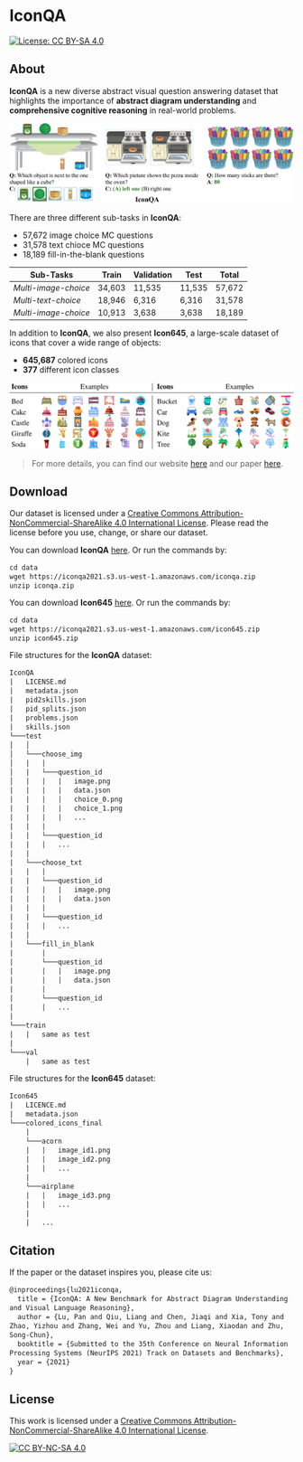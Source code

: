 # IconQA

[![License: CC BY-SA 4.0](https://img.shields.io/badge/License-CC%20BY--SA%204.0-lightgrey.svg)](https://creativecommons.org/licenses/by-sa/4.0/)



## About

**IconQA** is a new diverse abstract visual question answering dataset that highlights the importance of **abstract diagram understanding** and **comprehensive cognitive reasoning** in real-world problems.

![iconqa examples](data/iconqa_examples.png)

There are three different sub-tasks in **IconQA**:

- 57,672 image choice MC questions
- 31,578 text chioce MC questions
- 18,189 fill-in-the-blank  questions

| Sub-Tasks            | Train  | Validation | Test   | Total  |
| -------------------- | ------ | ---------- | ------ | ------ |
| *Multi-image-choice* | 34,603 | 11,535     | 11,535 | 57,672 |
| *Multi-text-choice*  | 18,946 | 6,316      | 6,316  | 31,578 |
| *Multi-image-choice* | 10,913 | 3,638      | 3,638  | 18,189 |

In addition to **IconQA**, we also present **Icon645**, a large-scale dataset of icons that cover a wide range of objects:

- **645,687** colored icons
- **377** different icon classes

![icon_examples](data/icon_examples.png)

> For more details, you can find our website [here](https://iconqa.github.io/) and our paper [here]().



## Download

Our dataset is licensed under a [Creative Commons Attribution-NonCommercial-ShareAlike 4.0 International License][cc-by-nc-sa]. Please read the license before you use, change, or share our dataset.

You can download **IconQA** [here](https://iconqa2021.s3.us-west-1.amazonaws.com/iconqa.zip). Or run the commands by:

```shell
cd data
wget https://iconqa2021.s3.us-west-1.amazonaws.com/iconqa.zip
unzip iconqa.zip
```

You can download **Icon645** [here](https://iconqa2021.s3.us-west-1.amazonaws.com/iconqa.zip). Or run the commands by:

```shell
cd data
wget https://iconqa2021.s3.us-west-1.amazonaws.com/icon645.zip
unzip icon645.zip
```

File structures for the **IconQA** dataset:

```
IconQA
|   LICENSE.md
|   metadata.json
|   pid2skills.json
|   pid_splits.json
|   problems.json
|   skills.json
└───test
│   │
│   └───choose_img
│   |   |
│   |   └───question_id
│   |   |   |   image.png
|   |   |   |   data.json
|   |   |   |   choice_0.png
|   |   |   |   choice_1.png
|   |   |   |   ...
|   |   |
|   |   └───question_id
|   |   |   ...
|   |   
|   └───choose_txt
|   |   |  
|   |   └───question_id
|   |   |   |   image.png
|   |   |   |   data.json
|   |   | 
|   |   └───question_id
|   |   |   ...
|   |
|   └───fill_in_blank
|       |  
|       └───question_id
|       |   |   image.png
|       |   |   data.json
|       | 
|       └───question_id
|       |   ...
|   
└───train
|   |   same as test
|   
└───val
    |   same as test
```

File structures for the **Icon645** dataset:

```
Icon645
|   LICENCE.md
|   metadata.json
└───colored_icons_final
    |
    └───acorn
    |   |   image_id1.png
    |   |   image_id2.png
    |   |   ...
    |   
    └───airplane
    |   |   image_id3.png
    |   |   ...
    |      
    |   ...
```



## Citation

If the paper or the dataset inspires you, please cite us:

```
@inproceedings{lu2021iconqa,
  title = {IconQA: A New Benchmark for Abstract Diagram Understanding and Visual Language Reasoning},
  author = {Lu, Pan and Qiu, Liang and Chen, Jiaqi and Xia, Tony and Zhao, Yizhou and Zhang, Wei and Yu, Zhou and Liang, Xiaodan and Zhu, Song-Chun},
  booktitle = {Submitted to the 35th Conference on Neural Information Processing Systems (NeurIPS 2021) Track on Datasets and Benchmarks},
  year = {2021}
}
```



## License

This work is licensed under a
[Creative Commons Attribution-NonCommercial-ShareAlike 4.0 International License][cc-by-nc-sa].

[![CC BY-NC-SA 4.0][cc-by-nc-sa-image]][cc-by-nc-sa]

[cc-by-nc-sa]: http://creativecommons.org/licenses/by-nc-sa/4.0/
[cc-by-nc-sa-image]: https://licensebuttons.net/l/by-nc-sa/4.0/88x31.png
[cc-by-nc-sa-shield]: https://img.shields.io/badge/License-CC%20BY--NC--SA%204.0-lightgrey.svg

